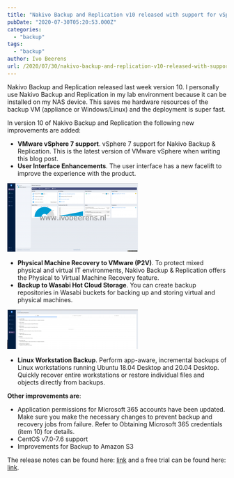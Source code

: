 ```yaml
---
title: "Nakivo Backup and Replication v10 released with support for vSphere 7"
pubDate: "2020-07-30T05:20:53.000Z"
categories: 
  - "backup"
tags: 
  - "backup"
author: Ivo Beerens
url: /2020/07/30/nakivo-backup-and-replication-v10-released-with-support-for-vsphere-7/
---
```


Nakivo Backup and Replication released last week version 10. I personally use Nakivo Backup and Replication in my lab environment because it can be installed on my NAS device. This saves me hardware resources of the backup VM (appliance or Windows/Linux) and the deployment is super fast.

In version 10 of Nakivo Backup and Replication the following new improvements are added:

- **VMware vSphere 7 support**. vSphere 7 support for Nakivo Backup & Replication. This is the latest version of VMware vSphere when writing this blog post.
- **User Interface Enhancements**. The user interface has a new facelift to improve the experience with the product.

[![](images/interface-300x157.png)](images/interface.png)

- **Physical Machine Recovery to VMware (P2V)**. To protect mixed physical and virtual IT environments, Nakivo Backup & Replication offers the Physical to Virtual Machine Recovery feature.
- **Backup to Wasabi Hot Cloud Storage**. You can create backup repositories in Wasabi buckets for backing up and storing virtual and physical machines.

[![](images/Wasabi-e1595788754134-300x90.png)](images/Wasabi-e1595788754134.png)

- **Linux Workstation Backup**. Perform app-aware, incremental backups of Linux workstations running Ubuntu 18.04 Desktop and 20.04 Desktop. Quickly recover entire workstations or restore individual files and objects directly from backups.

**Other improvements are**:

- Application permissions for Microsoft 365 accounts have been updated. Make sure you make the necessary changes to prevent backup and recovery jobs from failure. Refer to Obtaining Microsoft 365 credentials (item 10) for details.
- CentOS v7.0-7.6 support
- Improvements for Backup to Amazon S3

The release notes can be found here: [link](https://helpcenter.nakivo.com/display/RN/v10.0+Release+Notes) and a free trial can be found here: [link](https://www.nakivo.com/resources/download/trial-download/?utm_source=ivobeerens.nl&utm_medium=article&utm_campaign=backup).



